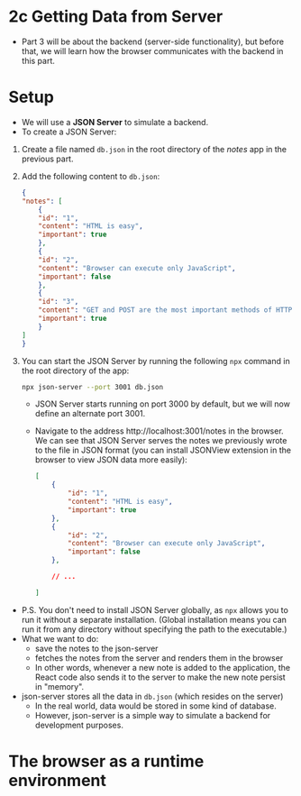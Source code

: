 # 2c Getting Data from Server

- Part 3 will be about the backend (server-side functionality), but before that, we will learn how the browser communicates with the backend in this part.

# Setup

- We will use a **JSON Server** to simulate a backend.
- To create a JSON Server:
1. Create a file named `db.json` in the root directory of the *notes* app in the previous part.
2. Add the following content to `db.json`:
    
    ```json
    {
    "notes": [
        {
        "id": "1",
        "content": "HTML is easy",
        "important": true
        },
        {
        "id": "2",
        "content": "Browser can execute only JavaScript",
        "important": false
        },
        {
        "id": "3",
        "content": "GET and POST are the most important methods of HTTP protocol",
        "important": true
        }
    ]
    }
    ```

3. You can start the JSON Server by running the following `npx` command in the root directory of the app:

    ```bash
    npx json-server --port 3001 db.json
    ```

    - JSON Server starts running on port 3000 by default, but we will now define an alternate port 3001.
    - Navigate to the address http://localhost:3001/notes in the browser. We can see that JSON Server serves the notes we previously wrote to the file in JSON format (you can install JSONView extension in the browser to view JSON data more easily):

        ```json
        [
            {
                "id": "1",
                "content": "HTML is easy",
                "important": true
            },
            {
                "id": "2",
                "content": "Browser can execute only JavaScript",
                "important": false
            },

            // ...

        ]
        ```
    
- P.S. You don't need to install JSON Server globally, as `npx` allows you to run it without a separate installation. (Global installation means you can run it from any directory without specifying the path to the executable.)
- What we want to do:
    - save the notes to the json-server
    - fetches the notes from the server and renders them in the browser
    - In other words, whenever a new note is added to the application, the React code also sends it to the server to make the new note persist in "memory".
- json-server stores all the data in `db.json` (which resides on the server)
    - In the real world, data would be stored in some kind of database.
    - However, json-server is a simple way to simulate a backend for development purposes.

# The browser as a runtime environment